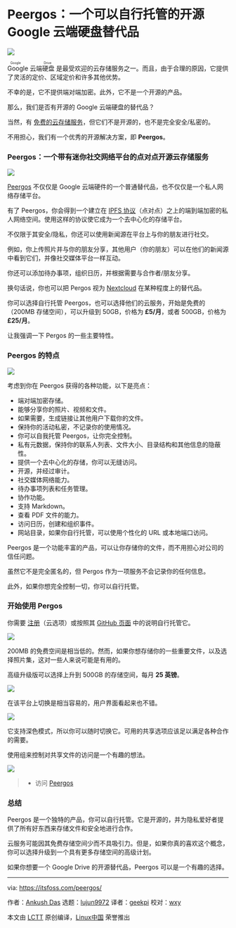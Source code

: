 [#]: subject: "Peergos: An Open-Source Google Drive Alternative That You Can Self-Host"
[#]: via: "https://itsfoss.com/peergos/"
[#]: author: "Ankush Das https://itsfoss.com/author/ankush/"
[#]: collector: "lujun9972"
[#]: translator: "geekpi"
[#]: reviewer: "wxy"
[#]: publisher: "wxy"
[#]: url: "https://linux.cn/article-14466-1.html"

Peergos：一个可以自行托管的开源 Google 云端硬盘替代品
======

![](https://img.linux.net.cn/data/attachment/album/202204/13/091252bdnqkkh7rk0mkv7m.jpg)

<ruby>Google 云端硬盘<rt>Google Drive</rt></ruby> 是最受欢迎的云存储服务之一。而且，由于合理的原因，它提供了灵活的定价、区域定价和许多其他优势。

不幸的是，它不提供端对端加密。此外，它不是一个开源的产品。

那么，我们是否有开源的 Google 云端硬盘的替代品？

当然，有 [免费的云存储服务][1]，但它们不是开源的，也不是完全安全/私密的。

不用担心，我们有一个优秀的开源解决方案，即 **Peergos**。

### Peergos：一个带有迷你社交网络平台的点对点开源云存储服务

![][2]

[Peergos][3] 不仅仅是 Google 云端硬件的一个普通替代品，也不仅仅是一个私人网络存储平台。

有了 Peergos，你会得到一个建立在 [IPFS 协议][4]（点对点）之上的端到端加密的私人网络空间。使用这样的协议使它成为一个去中心化的存储平台。

不仅限于其安全/隐私，你还可以使用新闻源在平台上与你的朋友进行社交。

例如，你上传照片并与你的朋友分享，其他用户（你的朋友）可以在他们的新闻源中看到它们，并像社交媒体平台一样互动。

你还可以添加待办事项，组织日历，并根据需要与合作者/朋友分享。

换句话说，你也可以把 Pergos 视为 [Nextcloud][5] 在某种程度上的替代品。

你可以选择自行托管 Peergos，也可以选择他们的云服务，开始是免费的（200MB 存储空间），可以升级到 50GB，价格为 **£5/月**，或者 500GB，价格为 **£25/月**。

让我强调一下 Pergos 的一些主要特性。

### Peergos 的特点

![][6]

考虑到你在 Peergos 获得的各种功能，以下是亮点：

  * 端对端加密存储。
  * 能够分享你的照片、视频和文件。
  * 如果需要，生成链接让其他用户下载你的文件。
  * 保持你的活动私密，不记录你的使用情况。
  * 你可以自我托管 Peergos，让你完全控制。
  * 私有元数据，保持你的联系人列表、文件大小、目录结构和其他信息的隐蔽性。
  * 提供一个去中心化的存储，你可以无缝访问。
  * 开源，并经过审计。
  * 社交媒体网络能力。
  * 待办事项列表和任务管理。
  * 协作功能。
  * 支持 Markdown。
  * 查看 PDF 文件的能力。
  * 访问日历，创建和组织事件。
  * 网站目录，如果你自行托管，可以使用个性化的 URL 或本地端口访问。

Peergos 是一个功能丰富的产品，可以让你存储你的文件，而不用担心对公司的信任问题。

虽然它不是完全匿名的，但 Pergos 作为一项服务不会记录你的任何信息。

此外，如果你想完全控制一切，你可以自行托管。

### 开始使用 Pergos

你需要 [注册][7]（云选项）或按照其 [GitHub 页面][8] 中的说明自行托管它。

![][9]

200MB 的免费空间是相当低的。然而，如果你想存储你的一些重要文件，以及选择照片集，这对一些人来说可能是有用的。

高级升级版可以选择上升到 500GB 的存储空间，每月 **25 英镑**。

![][10]

在该平台上切换是相当容易的，用户界面看起来也不错。

![][11]

它支持深色模式，所以你可以随时切换它。可用的共享选项应该足以满足各种合作的需要。

使用组来控制对共享文件的访问是一个有趣的想法。

![][12]

> - 访问 [Peergos][3]

### 总结

Peergos 是一个独特的产品，你可以自行托管。它是开源的，并为隐私爱好者提供了所有好东西来存储文件和安全地进行合作。

云服务可能因其免费存储空间少而不具吸引力。但是，如果你真的喜欢这个概念，你可以选择升级到一个具有更多存储空间的高级计划。

如果你想要一个 Google Drive 的开源替代品，Peergos 可以是一个有趣的选择。

--------------------------------------------------------------------------------

via: https://itsfoss.com/peergos/

作者：[Ankush Das][a]
选题：[lujun9972][b]
译者：[geekpi](https://github.com/geekpi)
校对：[wxy](https://github.com/wxy)

本文由 [LCTT](https://github.com/LCTT/TranslateProject) 原创编译，[Linux中国](https://linux.cn/) 荣誉推出

[a]: https://itsfoss.com/author/ankush/
[b]: https://github.com/lujun9972
[1]: https://itsfoss.com/cloud-services-linux/
[2]: https://i0.wp.com/itsfoss.com/wp-content/uploads/2022/04/peergos-home.png?resize=800%2C623&ssl=1
[3]: https://peergos.org/
[4]: https://ipfs.io/
[5]: https://itsfoss.com/nextcloud/
[6]: https://i0.wp.com/itsfoss.com/wp-content/uploads/2022/04/peergos-social.png?resize=800%2C633&ssl=1
[7]: https://peergos.net/?signup=true
[8]: https://github.com/peergos/peergos
[9]: https://i0.wp.com/itsfoss.com/wp-content/uploads/2022/03/peergos-sign-up.png?resize=800%2C684&ssl=1
[10]: https://i0.wp.com/itsfoss.com/wp-content/uploads/2022/03/peergos-signup.png?resize=800%2C481&ssl=1
[11]: https://i0.wp.com/itsfoss.com/wp-content/uploads/2022/03/peergos-dark.png?resize=800%2C513&ssl=1
[12]: https://i0.wp.com/itsfoss.com/wp-content/uploads/2022/03/peergos-sharing.png?resize=800%2C715&ssl=1
